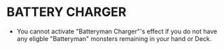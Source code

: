
# BATTERY CHARGER

*   You cannot activate "Batteryman Charger"'s effect if you do not have any eligble "Batteryman" monsters remaining in your hand or Deck.

  